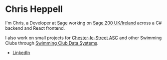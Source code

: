 # Chris Heppell

I'm Chris, a Developer at [Sage](https://www.sage.com) working on [Sage 200 UK/Ireland](https://www.sage.com/en-gb/products/sage-200/) across a C# backend and React frontend.

I also work on small projects for [Chester-le-Street ASC](https://www.chesterlestreetasc.co.uk) and other Swimming Clubs through [Swimming Club Data Systems](https://myswimmingclub.uk).

* [LinkedIn](https://www.linkedin.com/in/clheppell)
